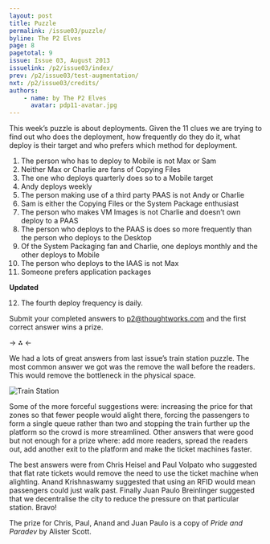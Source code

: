 ```yaml
---
layout: post
title: Puzzle
permalink: /issue03/puzzle/
byline: The P2 Elves
page: 8
pagetotal: 9
issue: Issue 03, August 2013
issuelink: /p2/issue03/index/
prev: /p2/issue03/test-augmentation/
nxt: /p2/issue03/credits/
authors:
    - name: by The P2 Elves
      avatar: pdp11-avatar.jpg
---
```

This week’s puzzle is about deployments. Given the 11 clues we are trying to find out who does the deployment, how frequently do they do it, what deploy is their target and who prefers which method for deployment.

1. The person who has to deploy to Mobile is not Max or Sam
2. Neither Max or Charlie are fans of Copying Files
3. The one who deploys quarterly does so to a Mobile target
4. Andy deploys weekly
5. The person making use of a third party PAAS is not Andy or Charlie
6. Sam is either the Copying Files or the System Package enthusiast
7. The person who makes VM Images is not Charlie and doesn’t own deploy to a PAAS
8. The person who deploys to the PAAS is does so more frequently than the person who deploys to the Desktop
9. Of the System Packaging fan and Charlie, one deploys monthly and the other deploys to Mobile
10. The person who deploys to the IAAS is not Max
11. Someone prefers application packages

**Updated**

12. The fourth deploy frequency is daily.

Submit your completed answers to p2@thoughtworks.com and the first correct answer wins a prize.

-> ⁂ <-

We had a lots of great answers from last issue’s train station puzzle. The most common answer we got was the remove the wall before the readers. This would remove the bottleneck in the physical space. 

![Train Station](/p2/images/improve-this/train-station.png)

Some of the more forceful suggestions were: increasing the price for that zones so that fewer people would alight there, forcing the passengers to form a single queue rather than two and stopping the train further up the platform so the crowd is more streamlined. Other answers that were good but not enough for a prize where: add more readers, spread the readers out, add another exit to the platform and make the ticket machines faster. 

The best answers were from Chris Heisel and Paul Volpato who suggested that flat rate tickets would remove the need to use the ticket machine when alighting. Anand Krishnaswamy suggested that using an RFID would mean passengers could just walk past. Finally Juan Paulo Breinlinger suggested that we decentralise the city to reduce the pressure on that particular station. Bravo!

The prize for Chris, Paul, Anand and Juan Paulo is a copy of *Pride and Paradev* by Alister Scott.
